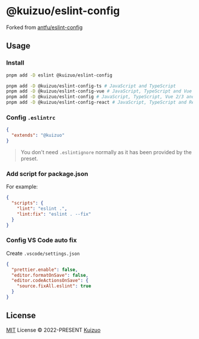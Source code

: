 # @kuizuo/eslint-config

Forked from [antfu/eslint-config](https://github.com/antfu/eslint-config)

## Usage

### Install

```bash
pnpm add -D eslint @kuizuo/eslint-config

pnpm add -D @kuizuo/eslint-config-ts # JavaScript and TypeScript
pnpm add -D @kuizuo/eslint-config-vue # JavaScript, TypeScript and Vue 2/3 (Auto detect)
pnpm add -D @kuizuo/eslint-config # JavaScript, TypeScript, Vue 2/3 and Prettier, Customize
pnpm add -D @kuizuo/eslint-config-react # JavaScript, TypeScript and React
```

### Config `.eslintrc`

```json
{
  "extends": "@kuizuo"
}
```

> You don't need `.eslintignore` normally as it has been provided by the preset.

### Add script for package.json

For example:

```json
{
  "scripts": {
    "lint": "eslint .",
    "lint:fix": "eslint . --fix"
  }
}
```

### Config VS Code auto fix

Create `.vscode/settings.json`

```json
{
  "prettier.enable": false,
  "editor.formatOnSave": false,
  "editor.codeActionsOnSave": {
    "source.fixAll.eslint": true
  }
}
```

## License

[MIT](./LICENSE) License &copy; 2022-PRESENT [Kuizuo](https://github.com/kuizuo)
